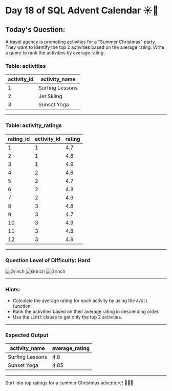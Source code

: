# Day 18 of SQL Advent Calendar ☀️🎅

## Today's Question:
A travel agency is promoting activities for a "Summer Christmas" party. They want to identify the top 2 activities based on the average rating. Write a query to rank the activities by average rating.

### **Table: activities**
| activity_id | activity_name   |
|--------------|----------------|
| 1            | Surfing Lessons |
| 2            | Jet Skiing     |
| 3            | Sunset Yoga    |

---

### **Table: activity_ratings**
| rating_id | activity_id | rating |
|------------|-------------|---------|
| 1          | 1           | 4.7     |
| 2          | 1           | 4.8     |
| 3          | 1           | 4.9     |
| 4          | 2           | 4.6     |
| 5          | 2           | 4.7     |
| 6          | 2           | 4.8     |
| 7          | 2           | 4.9     |
| 8          | 3           | 4.8     |
| 9          | 3           | 4.7     |
| 10         | 3           | 4.9     |
| 11         | 3           | 4.8     |
| 12         | 3           | 4.9     |

---

### **Question Level of Difficulty:** **Hard**
![Grinch](https://www.sqlcalendar.com/grinch.svg) ![Grinch](https://www.sqlcalendar.com/grinch.svg) ![Grinch](https://www.sqlcalendar.com/grinch.svg)

---

### **Hints:**
- Calculate the average rating for each activity by using the `AVG()` function.
- Rank the activities based on their average rating in descending order.
- Use the `LIMIT` clause to get only the top 2 activities.

---

### **Expected Output**
| activity_name   | average_rating |
|-----------------|----------------|
| Surfing Lessons  | 4.8            |
| Sunset Yoga     | 4.85           |

---

Surf into top ratings for a summer Christmas adventure! 🏄‍♂️🎁
